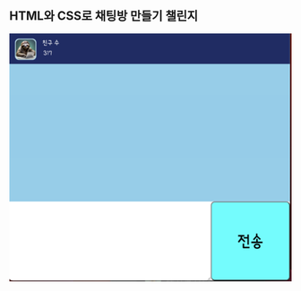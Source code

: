 ## HTML와 CSS로 채팅방 만들기 챌린지
<img src=https://github.com/JoonHoSeong/OZ_Backend_School/blob/main/HTML%2BCSS/mini_project/chating_room/src/image/screenshot.png alt='screenshot'>
